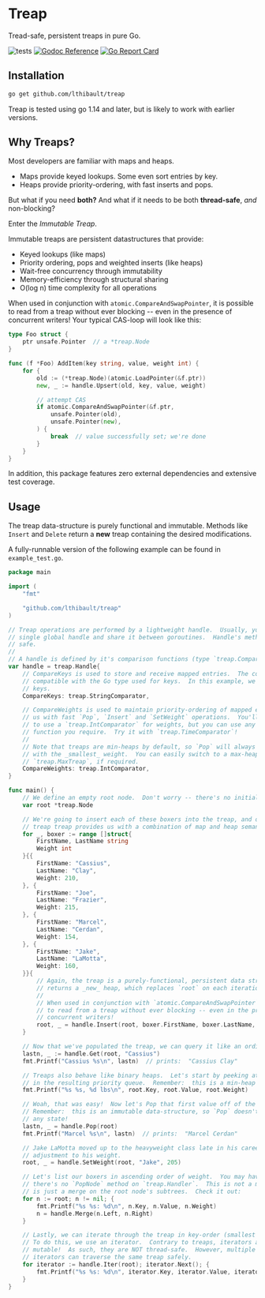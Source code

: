 # Treap

Tread-safe, persistent treaps in pure Go.

![tests](https://github.com/lthibault/treap/workflows/tests/badge.svg?branch=master)
[![Godoc Reference](https://img.shields.io/badge/godoc-reference-blue.svg?style=flat-square)](https://godoc.org/github.com/lthibault/treap)
[![Go Report Card](https://goreportcard.com/badge/github.com/SentimensRG/ctx?style=flat-square)](https://goreportcard.com/report/github.com/lthibault/treap)

## Installation

```bash
go get github.com/lthibault/treap
```

Treap is tested using go 1.14 and later, but is likely to work with earlier versions.

## Why Treaps?

Most developers are familiar with maps and heaps.

- Maps provide keyed lookups.  Some even sort entries by key.
- Heaps provide priority-ordering, with fast inserts and pops.

But what if you need **both?**  And what if it needs to be both **thread-safe**, _and_
non-blocking?

Enter the _Immutable Treap_.

Immutable treaps are persistent datastructures that provide:

- Keyed lookups (like maps)
- Priority ordering, pops and weighted inserts (like heaps)
- Wait-free concurrency through immutability
- Memory-efficiency through structural sharing
- O(log n) time complexity for all operations

When used in conjunction with `atomic.CompareAndSwapPointer`, it is possible to read
from a treap without ever blocking -- even in the presence of concurrent writers!  Your
typical CAS-loop will look like this:

```go
type Foo struct {
    ptr unsafe.Pointer  // a *treap.Node
}

func (f *Foo) AddItem(key string, value, weight int) {
    for {
        old := (*treap.Node)(atomic.LoadPointer(&f.ptr))
        new, _ := handle.Upsert(old, key, value, weight)

        // attempt CAS
        if atomic.CompareAndSwapPointer(&f.ptr,
            unsafe.Pointer(old),
            unsafe.Pointer(new),
        ) {
            break  // value successfully set; we're done
        }
    }
}
```

In addition, this package features zero external dependencies and extensive test
coverage.

## Usage

The treap data-structure is purely functional and immutable.  Methods like `Insert` and
`Delete` return a **new** treap containing the desired modifications.

A fully-runnable version of the following example can be found in `example_test.go`.

```go
package main

import (
    "fmt"

    "github.com/lthibault/treap"
)

// Treap operations are performed by a lightweight handle.  Usually, you'll create a
// single global handle and share it between goroutines.  Handle's methods are thread-
// safe.
//
// A handle is defined by it's comparison functions (type `treap.Comparator`).
var handle = treap.Handle{
    // CompareKeys is used to store and receive mapped entries.  The comparator must be
    // compatible with the Go type used for keys.  In this example, we'll use strings as
    // keys.
    CompareKeys: treap.StringComparator,

    // CompareWeights is used to maintain priority-ordering of mapped entries, providing
    // us with fast `Pop`, `Insert` and `SetWeight` operations.  You'll usually want
    // to use a `treap.IntComparator` for weights, but you can use any comparison
    // function you require.  Try it with `treap.TimeComparator`!
    //
    // Note that treaps are min-heaps by default, so `Pop` will always return the item
    // with the _smallest_ weight.  You can easily switch to a max-heap by using
    // `treap.MaxTreap`, if required.
    CompareWeights: treap.IntComparator,
}

func main() {
    // We define an empty root node.  Don't worry -- there's no initialization required!
    var root *treap.Node

    // We're going to insert each of these boxers into the treap, and observe how the
    // treap treap provides us with a combination of map and heap semantics.
    for _, boxer := range []struct{
        FirstName, LastName string
        Weight int
    }{{
        FirstName: "Cassius",
        LastName: "Clay",
        Weight: 210,
    }, {
        FirstName: "Joe",
        LastName: "Frazier",
        Weight: 215,
    }, {
        FirstName: "Marcel",
        LastName: "Cerdan",
        Weight: 154,
    }, {
        FirstName: "Jake",
        LastName: "LaMotta",
        Weight: 160,
    }}{
        // Again, the treap is a purely-functional, persistent data structure.  `Insert`
        // returns a _new_ heap, which replaces `root` on each iteration.
        //
        // When used in conjunction with `atomic.CompareAndSwapPointer`, it is possible
        // to read from a treap without ever blocking -- even in the presence of
        // concurrent writers!
        root, _ = handle.Insert(root, boxer.FirstName, boxer.LastName, boxer.Weight)
    }

    // Now that we've populated the treap, we can query it like an ordinary map.
    lastn, _ := handle.Get(root, "Cassius")
    fmt.Printf("Cassius %s\n", lastn)  // prints:  "Cassius Clay"

    // Treaps also behave like binary heaps.  Let's start by peeking at the first value
    // in the resulting priority queue.  Remember:  this is a min-heap by default.
    fmt.Printf("%s %s, %d lbs\n", root.Key, root.Value, root.Weight)

    // Woah, that was easy!  Now let's Pop that first value off of the heap.
    // Remember:  this is an immutable data-structure, so `Pop` doesn't actually mutate
    // any state!
    lastn, _ = handle.Pop(root)
    fmt.Printf("Marcel %s\n", lastn)  // prints:  "Marcel Cerdan"

    // Jake LaMotta moved up to the heavyweight class late in his career.  Let's made an
    // adjustment to his weight.
    root, _ = handle.SetWeight(root, "Jake", 205)

    // Let's list our boxers in ascending order of weight.  You may have noticed
    // there's no `PopNode` method on `treap.Handler`.  This is not a mistake!  A `Pop`
    // is just a merge on the root node's subtrees.  Check it out:
    for n := root; n != nil; {
        fmt.Printf("%s %s: %d\n", n.Key, n.Value, n.Weight)
        n = handle.Merge(n.Left, n.Right)
    }

    // Lastly, we can iterate through the treap in key-order (smallest to largest).
    // To do this, we use an iterator.  Contrary to treaps, iterators are stateful and
    // mutable!  As such, they are NOT thread-safe.  However, multiple concurrent
    // iterators can traverse the same treap safely.
    for iterator := handle.Iter(root); iterator.Next(); {
        fmt.Printf("%s %s: %d\n", iterator.Key, iterator.Value, iterator.Weight)
    }
}
```
